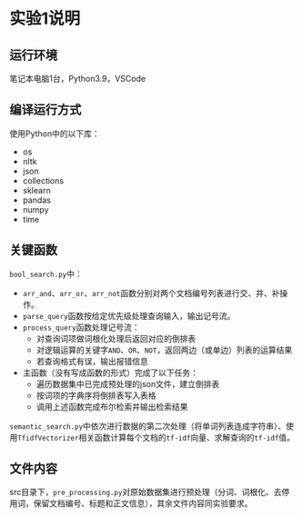 
# 实验1说明

## 运行环境

笔记本电脑1台，Python3.9，VSCode

## 编译运行方式

使用Python中的以下库：

* os
* nltk
* json
* collections
* sklearn
* pandas
* numpy
* time

## 关键函数

`bool_search.py`中：
* `arr_and`、`arr_or`、`arr_not`函数分别对两个文档编号列表进行交、并、补操作。
* `parse_query`函数按给定优先级处理查询输入，输出记号流。
* `process_query`函数处理记号流：
  + 对查询词项做词根化处理后返回对应的倒排表
  + 对逻辑运算的关键字`AND`、`OR`、`NOT`，返回两边（或单边）列表的运算结果
  + 若查询格式有误，输出报错信息
* 主函数（没有写成函数的形式）完成了以下任务：
  + 遍历数据集中已完成预处理的json文件，建立倒排表
  + 按词项的字典序将倒排表写入表格
  + 调用上述函数完成布尔检索并输出检索结果
  
`semantic_search.py`中依次进行数据的第二次处理（将单词列表连成字符串）、使用`TfidfVectorizer`相关函数计算每个文档的`tf-idf`向量、求解查询的`tf-idf`值。

## 文件内容

src目录下，`pre_processing.py`对原始数据集进行预处理（分词、词根化、去停用词，保留文档编号、标题和正文信息），其余文件内容同实验要求。
